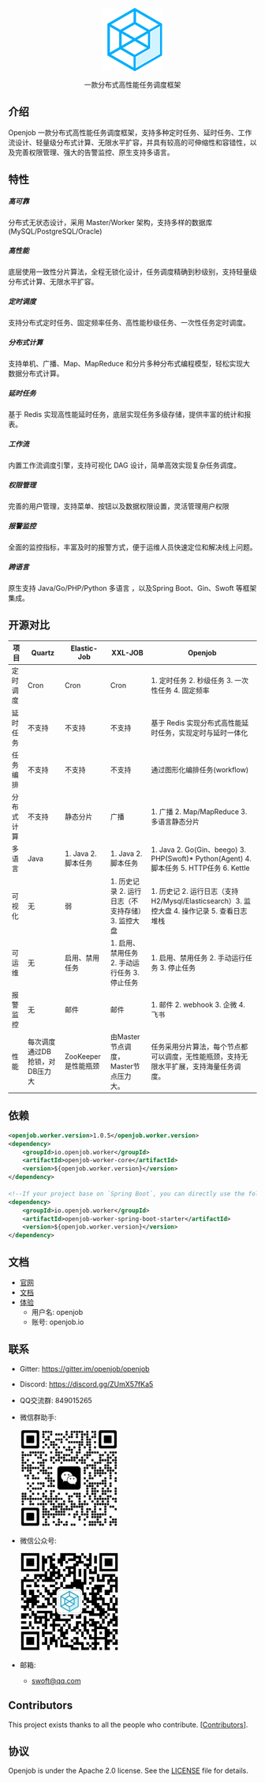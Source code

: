 <p align="center">
  <a href="https://openjob.io">
    <img alt="openjob" src="./public/image/logo.png">
  </a>
</p>

<p align="center">
  一款分布式高性能任务调度框架
</p>

## 介绍
Openjob 一款分布式高性能任务调度框架，支持多种定时任务、延时任务、工作流设计、轻量级分布式计算、无限水平扩容，并具有较高的可伸缩性和容错性，以及完善权限管理、强大的告警监控、原生支持多语言。
## 特性
##### 高可靠
分布式无状态设计，采用 Master/Worker 架构，支持多样的数据库(MySQL/PostgreSQL/Oracle)
##### 高性能
底层使用一致性分片算法，全程无锁化设计，任务调度精确到秒级别，支持轻量级分布式计算、无限水平扩容。
##### 定时调度
支持分布式定时任务、固定频率任务、高性能秒级任务、一次性任务定时调度。
##### 分布式计算
支持单机、广播、Map、MapReduce 和分片多种分布式编程模型，轻松实现大数据分布式计算。
##### 延时任务
基于 Redis 实现高性能延时任务，底层实现任务多级存储，提供丰富的统计和报表。
##### 工作流
内置工作流调度引擎，支持可视化 DAG 设计，简单高效实现复杂任务调度。
##### 权限管理
完善的用户管理，支持菜单、按钮以及数据权限设置，灵活管理用户权限
##### 报警监控
全面的监控指标，丰富及时的报警方式，便于运维人员快速定位和解决线上问题。
##### 跨语言
原生支持 Java/Go/PHP/Python 多语言 ，以及Spring Boot、Gin、Swoft 等框架集成。
## 开源对比
|**项目**|**Quartz**| **Elastic-Job** | **XXL-JOB**                   | **Openjob**                                                                       |
| ----- | ----- |-----------------|-------------------------------|-----------------------------------------------------------------------------------|
|定时调度|Cron| Cron            | Cron                          | 1. 定时任务 2. 秒级任务 3. 一次性任务 4. 固定频率                                                  |
|延时任务|不支持| 不支持             | 不支持                           | 基于 Redis 实现分布式高性能延时任务，实现定时与延时一体化                                                  |
|任务编排|不支持| 不支持             | 不支持                           | 通过图形化编排任务(workflow)                                                               |
|分布式计算|不支持| 静态分片            | 广播                            | 1. 广播 2. Map/MapReduce 3. 多语言静态分片                                                 |
|多语言|Java| 1. Java 2. 脚本任务 | 1. Java 2. 脚本任务               | 1. Java 2. Go(Gin、beego) 3. PHP(Swoft)* Python(Agent) 4. 脚本任务 5. HTTP任务 6. Kettle |
|可视化|无| 弱               | 1. 历史记录 2. 运行日志（不支持存储）3. 监控大盘 | 1. 历史记 2. 运行日志（支持 H2/Mysql/Elasticsearch）3. 监控大盘 4. 操作记录 5. 查看日志堆栈                |
|可运维|无| 启用、禁用任务         | 1. 启用、禁用任务 2. 手动运行任务 3. 停止任务  | 1. 启用、禁用任务 2. 手动运行任务 3. 停止任务                                                      |
|报警监控|无| 邮件              | 邮件                            | 1. 邮件 2. webhook 3. 企微 4. 飞书                                                      |
|性能|每次调度通过DB抢锁，对DB压力大| ZooKeeper是性能瓶颈  | 由Master节点调度，Master节点压力大。      | 任务采用分片算法，每个节点都可以调度，无性能瓶颈，支持无限水平扩展，支持海量任务调度。                                       |

## 依赖

```xml
<openjob.worker.version>1.0.5</openjob.worker.version>
<dependency>
    <groupId>io.openjob.worker</groupId>
    <artifactId>openjob-worker-core</artifactId>
    <version>${openjob.worker.version}</version>
</dependency>

<!--If your project base on `Spring Boot`, you can directly use the following dependencies-->
<dependency>
    <groupId>io.openjob.worker</groupId>
    <artifactId>openjob-worker-spring-boot-starter</artifactId>
    <version>${openjob.worker.version}</version>
</dependency>
```

## 文档
- [官网](https://openjob.io)
- [文档](https://openjob.io/docs/intro)
- [体验](https://demo.openjob.io)
  - 用户名: openjob
  - 账号: openjob.io
## 联系
- Gitter: https://gitter.im/openjob/openjob
- Discord: https://discord.gg/ZUmX57fKa5
- QQ交流群: 849015265
- 微信群助手:
  
   <img alt="WeChat" width="200px" src="./public/image/wx.png">
   
- 微信公众号:
  
  <img alt="WeChat" width="200px" src="./public/image/gzh.jpg">
  
- 邮箱:
  * swoft@qq.com
## Contributors
This project exists thanks to all the people who contribute. [[Contributors](https://github.com/open-job/openjob/graphs/contributors)].
## 协议
Openjob is under the Apache 2.0 license. See the [LICENSE](LICENSE) file for details.
